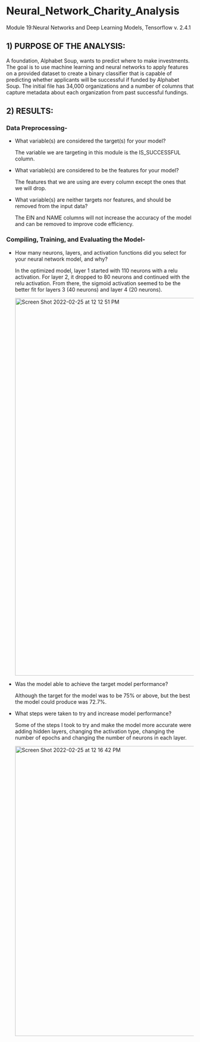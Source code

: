 # Neural_Network_Charity_Analysis
Module 19:Neural Networks and Deep Learning Models, Tensorflow v. 2.4.1

## 1) PURPOSE OF THE ANALYSIS:
A foundation, Alphabet Soup, wants to predict where to make investments. The goal is to use machine learning and neural networks to apply features on a provided dataset to create a binary classifier that is capable of predicting whether applicants will be successful if funded by Alphabet Soup. The initial file has 34,000 organizations and a number of columns that capture metadata about each organization from past successful fundings.

## 2) RESULTS:
### Data Preprocessing-

  * What variable(s) are considered the target(s) for your model?
  
    The variable we are targeting in this module is the IS_SUCCESSFUL column.

  * What variable(s) are considered to be the features for your model?
    
    The features that we are using are every column except the ones that we will drop.

  * What variable(s) are neither targets nor features, and should be removed from the input data?
    
    The EIN and NAME columns will not increase the accuracy of the model and can be removed to improve code efficiency.
    
### Compiling, Training, and Evaluating the Model-

  * How many neurons, layers, and activation functions did you select for your neural network model, and why?
  
    In the optimized model, layer 1 started with 110 neurons with a relu activation. For layer 2, it dropped to 80 neurons and continued with the relu activation.       From there, the sigmoid activation seemed to be the better fit for layers 3 (40 neurons) and layer 4 (20 neurons).
    
    <img width="1013" alt="Screen Shot 2022-02-25 at 12 12 51 PM" src="https://user-images.githubusercontent.com/91294352/155759059-e5dfe23d-97d6-467e-a761-d561f1b9cc7e.png">

  * Was the model able to achieve the target model performance?

    Although the target for the model was to be 75% or above, but the best the model could produce was 72.7%.
    
  * What steps were taken to try and increase model performance?

    Some of the steps I took to try and make the model more accurate were adding hidden layers, changing the activation type, changing the number of epochs and         changing the number of neurons in each layer.
    
    <img width="778" alt="Screen Shot 2022-02-25 at 12 16 42 PM" src="https://user-images.githubusercontent.com/91294352/155759081-b83dad3f-fb84-447a-b4ce-1e5a2b133e5c.png">
